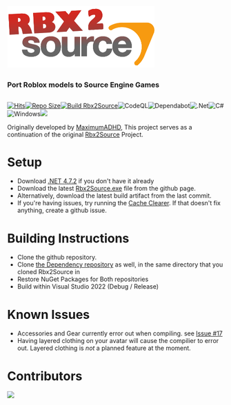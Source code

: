 # ![rbx2source](Resources/Images/smallRbx2SourceLogo.png)
### Port Roblox models to Source Engine Games
##
[![Hits](https://hits.seeyoufarm.com/api/count/incr/badge.svg?url=https%3A%2F%2Fgithub.com%2FStarLandRBLX%2FRbx2Source&count_bg=%2379C83D&title_bg=%23555555&icon=&icon_color=%23E7E7E7&title=hits&edge_flat=false)](https://hits.seeyoufarm.com)[![Repo Size](https://img.shields.io/github/repo-size/LockpickInteractive/Rbx2Source)](https://hits.seeyoufarm.com)[![Build Rbx2Source](https://github.com/LockpickInteractive/Rbx2Source/actions/workflows/build.yml/badge.svg)](https://github.com/LockpickInteractive/Rbx2Source/actions/workflows/build.yml)![CodeQL](https://github.com/LockpickInteractive/Rbx2Source/actions/workflows/codeql.yml/badge.svg)![Dependabot](https://img.shields.io/badge/dependabot-025E8C?style=flat&logo=dependabot&logoColor=white)![.Net](https://img.shields.io/badge/.NET-5C2D91?style=flat&logo=.net&logoColor=white)![C#](https://img.shields.io/badge/c%23-%23239120.svg?style=flat&logo=c-sharp&logoColor=white)![Windows](https://img.shields.io/badge/Windows-0078D6?style=flat&logo=windows&logoColor=white)[<img src="https://discordapp.com/api/guilds/787797824557154344/widget.png?style=shield">](https://discord.gg/b9MUKXF88p)
                       
Originally developed by [MaximumADHD](https://github.com/MaximumADHD), This project serves as a continuation of the original [Rbx2Source](https://github.com/MaximumADHD/Rbx2Source) Project.

# Setup
- Download [.NET 4.7.2](https://dotnet.microsoft.com/en-us/download/dotnet-framework/net472) if you don't have it already
- Download the latest [Rbx2Source.exe](https://github.com/LockpickInteractive/Rbx2Source/raw/main/Rbx2Source.exe) file from the github page. 
- Alternatively, download the latest build artifact from the last commit.      
- If you're having issues, try running the [Cache Clearer](https://github.com/LockpickInteractive/Rbx2Source/raw/main/Clear%20Cache.bat).  If that doesn't fix anything, create a github issue.

# Building Instructions
- Clone the github repository.
- Clone [the Dependency repository](https://github.com/MaximumADHD/Roblox-File-Format/) as well, in the same directory that you cloned Rbx2Source in
- Restore NuGet Packages for Both repositories
- Build within Visual Studio 2022 (Debug / Release)

# Known Issues
- Accessories and Gear currently error out when compiling. see [Issue #17](https://github.com/LockpickInteractive/Rbx2Source/issues/17)
- Having layered clothing on your avatar will cause the compilier to error out. Layered clothing is *not* a planned feature at the moment.

# Contributors
<a href="https://github.com/LockpickInteractive/Rbx2Source/graphs/contributors">
  <img src="https://contrib.rocks/image?repo=LockpickInteractive/Rbx2Source" />
</a>
